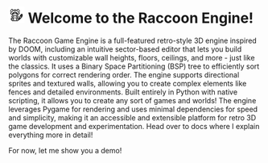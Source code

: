 # ![r](raccoon.png) Welcome to the Raccoon Engine!

The Raccoon Game Engine is a full-featured retro-style 3D engine inspired by DOOM, including an intuitive sector-based editor that lets you build worlds with customizable wall heights, floors, ceilings, and more - just like the classics. It uses a Binary Space Partitioning (BSP) tree to efficiently sort polygons for correct rendering order. The engine supports directional sprites and textured walls, allowing you to create complex elements like fences and detailed environments. Built entirely in Python with native scripting, it allows you to create any sort of games and worlds! The engine leverages Pygame for rendering and uses minimal dependencies for speed and simplicity, making it an accessible and extensible platform for retro 3D game development and experimentation. Head over to docs where I explain everything more in detail!

For now, let me show you a demo!